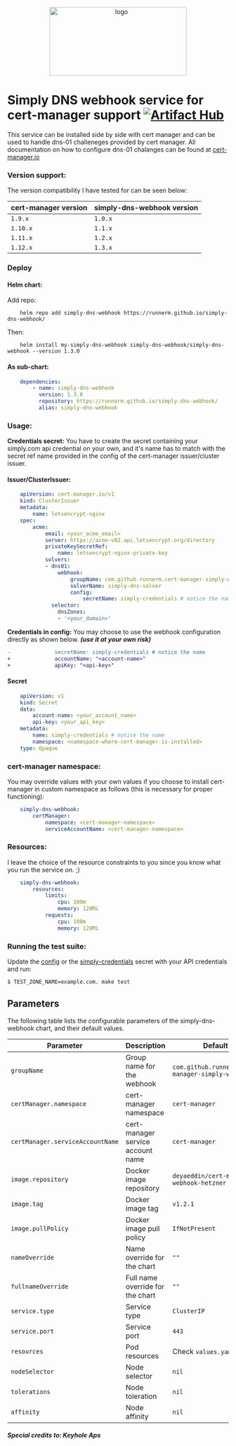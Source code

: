 <p align="center">
  <img src="https://user-images.githubusercontent.com/51089137/193522982-c0792104-7ecd-4e6c-a4a9-56b066b65331.png" height="156" width="312" alt="logo" />
</p>


# Simply DNS webhook service for cert-manager support     [![Artifact Hub](https://img.shields.io/endpoint?url=https://artifacthub.io/badge/repository/simply-dns-webhook)](https://artifacthub.io/packages/search?repo=simply-dns-webhook)
This service can be installed side by side with cert manager and can be used to handle dns-01 challeneges provided by cert manager. All documentation on how to configure dns-01 chalanges can be found at [cert-manager.io](https://cert-manager.io/docs/configuration/acme/dns01/webhook/)

### Version support:
The version compatibility I have tested for can be seen below:

| cert-manager version | simply-dns-webhook version |
|----------------------|----------------------------|
| `1.9.x`              | `1.0.x`                    |
| `1.10.x`             | `1.1.x`                    |
| `1.11.x`             | `1.2.x`                    |
| `1.12.x`             | `1.3.x`                    |



### Deploy
#### Helm chart: 
Add repo:
```shell
    helm repo add simply-dns-webhook https://runnerm.github.io/simply-dns-webhook/
```
Then:
```shell
    helm install my-simply-dns-webhook simply-dns-webhook/simply-dns-webhook --version 1.3.0
```
#### As sub-chart:
```YAML
    dependencies:
        - name: simply-dns-webhook
          version: 1.3.0
          repository: https://runnerm.github.io/simply-dns-webhook/
          alias: simply-dns-webhook
```
### Usage:

**Credentials secret:**
You have to create the secret containing your simply.com api credential on your own, and 
it's name has to match with the secret ref name provided in the config of the cert-manager
issuer/cluster issuer.


#### Issuer/ClusterIssuer:
```YAML
    apiVersion: cert-manager.io/v1
    kind: ClusterIssuer
    metadata:
        name: letsencrypt-nginx
    spec:
        acme:
            email: <your_acme_email>
            server: https://acme-v02.api.letsencrypt.org/directory
            privateKeySecretRef:
                name: letsencrypt-nginx-private-key
            solvers:
            - dns01:
                webhook:
                    groupName: com.github.runnerm.cert-manager-simply-webhook
                    solverName: simply-dns-solver
                    config:
                        secretName: simply-credentials # notice the name
              selector:
                dnsZones:
                - '<your_domain>'
```

**Credentials in config:**
You may choose to use the webhook configuration directly as shown below.
**_(use it at your own risk)_**
```diff
-              secretName: simply-credentials # notice the name
+              accountName: "<account-name>"
+              apiKey: "<api-key>"
```
#### Secret
```YAML
    apiVersion: v1
    kind: Secret
    data:
        account-name: <your_account_name>
        api-key: <your_api_key>
    metadata:
        name: simply-credentials # notice the name
        namespace: <namespace-where-cert-manager-is-installed>
    type: Opaque
```
### cert-manager namespace:

You may override values with your own values if you choose to install cert-manager in custom namespace as follows (this is necessary for proper functioning):
```YAML
    simply-dns-webhook:
        certManager:
            namespace: <cert-manager-namespace>
            serviceAccountName: <cert-manager-namespace>
```
### Resources:
I leave the choice of the resource constraints to you since you know what you run the service on. ;) 
```YAML
    simply-dns-webhook:
        resources: 
            limits:
                cpu: 100m  
                memory: 128Mi
            requests:
                cpu: 100m
                memory: 128Mi
```

### Running the test suite:

Update the [config](testdata/simply-dns-webhook/config.json) or the [simply-credentials](testdata/simply-dns-webhook/simply-credentials.yaml) secret with your API credentials and run:

```bash
$ TEST_ZONE_NAME=example.com. make test
```

## Parameters

The following table lists the configurable parameters of the simply-dns-webhook chart, and their default values.

| Parameter                        | Description                                     | Default                                          |
|----------------------------------|-------------------------------------------------|--------------------------------------------------|
| `groupName`                      | Group name for the webhook                      | `com.github.runnerm.cert-manager-simply-webhook` |
| `certManager.namespace`          | cert-manager namespace                          | `cert-manager`                                   |
| `certManager.serviceAccountName` | cert-manager service account name               | `cert-manager`                                   |
| `image.repository`               | Docker image repository                         | `deyaeddin/cert-manager-webhook-hetzner`         |
| `image.tag`                      | Docker image tag                                | `v1.2.1`                                         |
| `image.pullPolicy`               | Docker image pull policy                        | `IfNotPresent`                                   |
| `nameOverride`                   | Name override for the chart                     | `""`                                             |
| `fullnameOverride`               | Full name override for the chart                | `""`                                             |
| `service.type`                   | Service type                                    | `ClusterIP`                                      |
| `service.port`                   | Service port                                    | `443`                                            |
| `resources`                      | Pod resources                                   | Check `values.yaml` file                         |
| `nodeSelector`                   | Node selector                                   | `nil`                                            |
| `tolerations`                    | Node toleration                                 | `nil`                                            |
| `affinity`                       | Node affinity                                   | `nil`                                            |

##### Special credits to: **Keyhole Aps**
